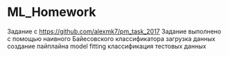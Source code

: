 # ML_Homework
Задание с https://github.com/alexmk7/pm_task_2017 
Задание выполнено с помощью наивного Байесовского классификатора
загрузка данных
создание пайплайна
model fitting
классификация тестовых данных
